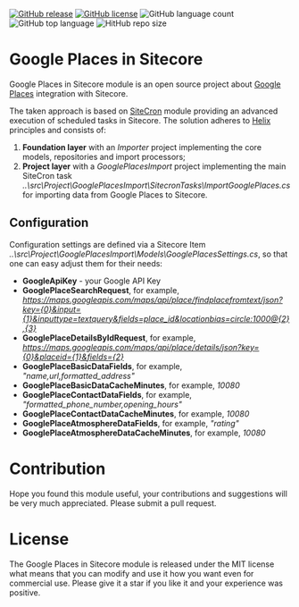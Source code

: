 [![GitHub release](https://img.shields.io/github/release-date/kate-orlova/google-places-in-sitecore.svg?style=flat)](https://github.com/kate-orlova/google-places-in-sitecore/releases/tag/v1.0)
[![GitHub license](https://img.shields.io/github/license/kate-orlova/google-places-in-sitecore.svg)](https://github.com/kate-orlova/google-places-in-sitecore/blob/master/LICENSE)
![GitHub language count](https://img.shields.io/github/languages/count/kate-orlova/google-places-in-sitecore.svg?style=flat)
![GitHub top language](https://img.shields.io/github/languages/top/kate-orlova/google-places-in-sitecore.svg?style=flat)
![HitHub repo size](https://img.shields.io/github/repo-size/kate-orlova/google-places-in-sitecore.svg?style=flat)

# Google Places in Sitecore
Google Places in Sitecore module is an open source project about [Google Places](https://cloud.google.com/maps-platform/places/) integration with Sitecore.

The taken approach is based on [SiteCron](https://www.nuget.org/packages/SiteCron) module providing an advanced execution of scheduled tasks in Sitecore. The solution adheres to [Helix](https://helix.sitecore.net/) principles and consists of:
1. **Foundation layer** with an _Importer_ project implementing the core models, repositories and import processors;
2. **Project layer** with a _GooglePlacesImport_ project implementing the main SiteCron task _..\src\Project\GooglePlacesImport\SitecronTasks\ImportGooglePlaces.cs_ for importing data from Google Places to Sitecore.

## Configuration
Configuration settings are defined via a Sitecore Item _..\src\Project\GooglePlacesImport\Models\GooglePlacesSettings.cs_, so that one can easy adjust them for their needs:
* **GoogleApiKey** - your Google API Key
* **GooglePlaceSearchRequest**, for example, _https://maps.googleapis.com/maps/api/place/findplacefromtext/json?key={0}&input={1}&inputtype=textquery&fields=place_id&locationbias=circle:1000@{2},{3}_
* **GooglePlaceDetailsByIdRequest**, for example, _https://maps.googleapis.com/maps/api/place/details/json?key={0}&placeid={1}&fields={2}_
* **GooglePlaceBasicDataFields**, for example, _"name,url,formatted_address"_
* **GooglePlaceBasicDataCacheMinutes**, for example, _10080_
* **GooglePlaceContactDataFields**, for example, _"formatted_phone_number,opening_hours"_
* **GooglePlaceContactDataCacheMinutes**, for example, _10080_
* **GooglePlaceAtmosphereDataFields**, for example, _"rating"_
* **GooglePlaceAtmosphereDataCacheMinutes**, for example, _10080_

# Contribution
Hope you found this module useful, your contributions and suggestions will be very much appreciated. Please submit a pull request.

# License
The Google Places in Sitecore module is released under the MIT license what means that you can modify and use it how you want even for commercial use. Please give it a star if you like it and your experience was positive.
